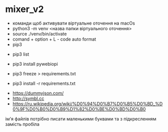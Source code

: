 # mixer_v2

* команди щоб активувати віртуальне оточення на macOs
* python3 -m venv <назва папки віртуального оточення>
* source ./venv/bin/activate
* comand + option + L - code auto format
* pip3 
- pip3 list
- pip3 install pywebiopi

- pip3 freeze > requirements.txt
- pip3 install -r  requirements.txt
* https://dummyjson.com/
* http://symbl.cc
* https://ru.wikipedia.org/wiki/%D0%94%D0%B7%D0%B5%D0%BD_%D0%9F%D0%B0%D0%B9%D1%82%D0%BE%D0%BD%D0%B0

ім'я файлів потрібно писати маленькими буквами та з підкресленням замість пробіла



